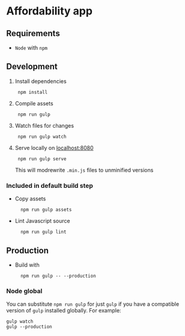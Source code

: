 # Affordability app

## Requirements

- `Node` with `npm`

## Development

1. Install dependencies

        npm install

2. Compile assets

        npm run gulp

3. Watch files for changes

        npm run gulp watch

4. Serve locally on [localhost:8080](http://localhost:8080/)

        npm run gulp serve

    This will modrewrite `.min.js` files to unminified versions

### Included in default build step

- Copy assets

        npm run gulp assets

- Lint Javascript source

        npm run gulp lint

## Production

- Build with

        npm run gulp -- --production

### Node global

You can substitute `npm run gulp` for just `gulp` if you have a compatible version of `gulp` installed globally. For example:

    gulp watch
    gulp --production
